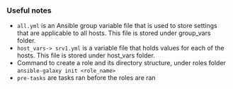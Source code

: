 ### Useful notes

* `all.yml` is an Ansible group variable file that is used to store settings that are applicable to all hosts. 
  This file is stored under group_vars folder.
* `host_vars-> srv1.yml` is a variable file that holds values for each of the hosts. 
  This file is stored under host_vars folder.
*  Command to create a role and its directory structure, under roles folder `ansible-galaxy init <role_name>`
*  `pre-tasks` are tasks ran before the roles are ran
